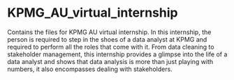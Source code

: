# KPMG_AU_virtual_internship
Contains the files for KPMG AU virtual internship. In this internship, the person is required to step in the shoes of a data analyst at KPMG and required to perform all the roles that come with it. From data cleaning to stakeholder management, this internship provides a glimpse into the life of a data analyst and shows that data analysis is more than just playing with numbers, it also encompasses dealing with stakeholders.
